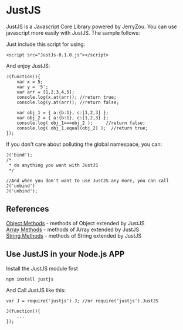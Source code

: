 JustJS
======

JustJS is a Javascript Core Library powered by JerryZou. You can use javascript more easily with JustJS. The sample follows:

Just include this script for using:

    <script src="JustJs-0.1.0.js"></script>

And enjoy JustJS:

    J(function(){
        var x = 5;
        var y = '5';
        var arr = [1,2,3,4,5];
        console.log(x.at(arr)); //return true;
        console.log(y.at(arr)); //return false;

        var obj_1 = { a:{b:1}, c:[1,2,3] };
        var obj_2 = { a:{b:1}, c:[1,2,3] };
        console.log( obj_1===obj_2 );     //return false;
        console.log( obj_1.equal(obj_2) );  //return true;
    });

If you don't care about polluting the global namespace, you can:

    J('bind');
    /*
     * do anything you want with JustJS
     */

    //And when you don't want to use JustJS any more, you can call J('unbind')
    J('unbind');

## References
[Object Methods](https://github.com/zry656565/JustJS/wiki/Object-Method) - methods of Object extended by JustJS <br/>
[Array Methods](https://github.com/zry656565/JustJS/wiki/Array-Method) - methods of Array extended by JustJS <br/>
[String Methods](https://github.com/zry656565/JustJS/wiki/String-Method) - methods of String extended by JustJS <br/>

## Use JustJS in your Node.js APP
Install the JustJS module first

    npm install justjs
    
And Call JustJS like this:

    var J = require('justjs').J; //or require('justjs').JustJS
    
    J(function(){
        ...
    });